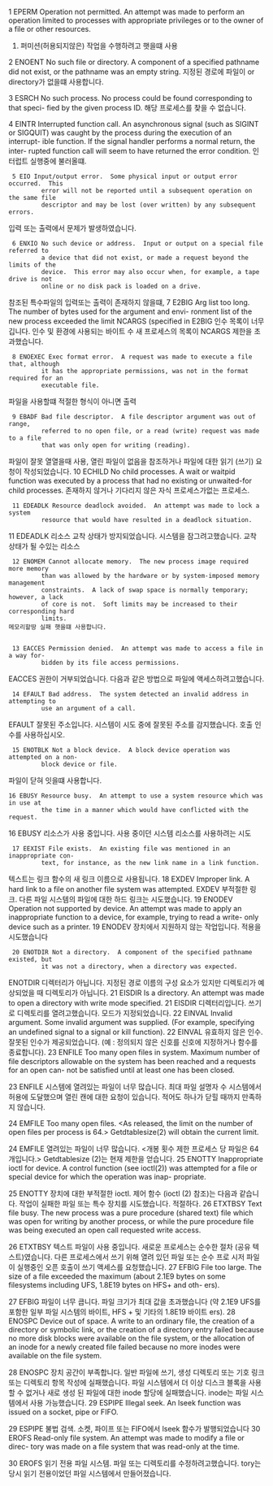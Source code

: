  1 EPERM Operation not permitted.  An attempt was made to perform an operation
             limited to processes with appropriate privileges or to the owner of a
             file or other resources.
1. 퍼미션(허용되지않은) 작업을 수행하려고 햇을떄 사용

2 ENOENT No such file or directory.  A component of a specified pathname did not
exist, or the pathname was an empty string.
지정된 경로에 파일이 or directory가 없을떄 사용합니다. 

3 ESRCH No such process.  No process could be found corresponding to that speci-
fied by the given process ID.
해당 프로세스를 찾을 수 없습니다. 

4 EINTR Interrupted function call.  An asynchronous signal (such as SIGINT or
             SIGQUIT) was caught by the process during the execution of an interrupt-
             ible function. If the signal handler performs a normal return, the inter-
             rupted function call will seem to have returned the error condition.
인터럽트 실행중에 불러올떄.

     5 EIO Input/output error.  Some physical input or output error occurred.  This
             error will not be reported until a subsequent operation on the same file
             descriptor and may be lost (over written) by any subsequent errors.
입력 또는 출력에서 문제가 발생하였습니다. 

     6 ENXIO No such device or address.  Input or output on a special file referred to
             a device that did not exist, or made a request beyond the limits of the
             device.  This error may also occur when, for example, a tape drive is not
             online or no disk pack is loaded on a drive.
참조된 특수파일의 입력또는 출력이 존재하지 않을떄,
     7 E2BIG Arg list too long.  The number of bytes used for the argument and envi-
             ronment list of the new process exceeded the limit NCARGS (specified in
 E2BIG 인수 목록이 너무 깁니다. 인수 및 환경에 사용되는 바이트 수
             새 프로세스의 목록이 NCARGS 제한을 초과했습니다.


     8 ENOEXEC Exec format error.  A request was made to execute a file that, although
             it has the appropriate permissions, was not in the format required for an
             executable file.
 파일을 사용할떄 적절한 형식이 아니면 출력

     9 EBADF Bad file descriptor.  A file descriptor argument was out of range,
             referred to no open file, or a read (write) request was made to a file
             that was only open for writing (reading).
             
파일이 잘못 열열을때 사용,   열린 파일이 없음을 참조하거나 파일에 대한 읽기 (쓰기) 요청이 작성되었습니다.
     10 ECHILD No child processes.  A wait or waitpid function was executed by a
             process that had no existing or unwaited-for child processes.
    존재하지 않거나 기다리지 않은 자식 프로세스가없는 프로세스.

     11 EDEADLK Resource deadlock avoided.  An attempt was made to lock a system
             resource that would have resulted in a deadlock situation.

11 EDEADLK 리소스 교착 상태가 방지되었습니다. 시스템을 잠그려고했습니다.
             교착 상태가 될 수있는 리소스

     12 ENOMEM Cannot allocate memory.  The new process image required more memory
             than was allowed by the hardware or by system-imposed memory management
             constraints.  A lack of swap space is normally temporary; however, a lack
             of core is not.  Soft limits may be increased to their corresponding hard
             limits.
    메모리할땅 실패 햇을떄 사용합니다. 


     13 EACCES Permission denied.  An attempt was made to access a file in a way for-
             bidden by its file access permissions.
 EACCES 권한이 거부되었습니다. 다음과 같은 방법으로 파일에 액세스하려고했습니다.

     14 EFAULT Bad address.  The system detected an invalid address in attempting to
             use an argument of a call.
 EFAULT 잘못된 주소입니다. 시스템이 시도 중에 잘못된 주소를 감지했습니다.
             호출 인수를 사용하십시오.

     15 ENOTBLK Not a block device.  A block device operation was attempted on a non-
             block device or file.
파일이 닫혀 잇을떄 사용합니다. 

    16 EBUSY Resource busy.  An attempt to use a system resource which was in use at
             the time in a manner which would have conflicted with the request.


16 EBUSY 리소스가 사용 중입니다. 사용 중이던 시스템 리소스를 사용하려는 시도

     17 EEXIST File exists.  An existing file was mentioned in an inappropriate con-
             text, for instance, as the new link name in a link function.
텍스트는 링크 함수의 새 링크 이름으로 사용됩니다.
     18 EXDEV Improper link.  A hard link to a file on another file system was
             attempted.
EXDEV 부적절한 링크. 다른 파일 시스템의 파일에 대한 하드 링크는
             시도했습니다.
     19 ENODEV Operation not supported by device.  An attempt was made to apply an
             inappropriate function to a device, for example, trying to read a write-
             only device such as a printer.
19 ENODEV 장치에서 지원하지 않는 작업입니다. 적용을 시도했습니다

     20 ENOTDIR Not a directory.  A component of the specified pathname existed, but
             it was not a directory, when a directory was expected.
ENOTDIR 디렉터리가 아닙니다. 지정된 경로 이름의 구성 요소가 있지만
             디렉토리가 예상되었을 때 디렉토리가 아닙니다.
     21 EISDIR Is a directory.  An attempt was made to open a directory with write
             mode specified.
21 EISDIR 디렉터리입니다. 쓰기로 디렉토리를 열려고했습니다.
             모드가 지정되었습니다.
     22 EINVAL Invalid argument.  Some invalid argument was supplied. (For example,
             specifying an undefined signal to a signal or kill function).
22 EINVAL 유효하지 않은 인수. 잘못된 인수가 제공되었습니다. (예 :
             정의되지 않은 신호를 신호에 지정하거나 함수를 종료합니다).
     23 ENFILE Too many open files in system.  Maximum number of file descriptors
             allowable on the system has been reached and a requests for an open can-
             not be satisfied until at least one has been closed.

23 ENFILE 시스템에 열려있는 파일이 너무 많습니다. 최대 파일 설명자 수
             시스템에서 허용에 도달했으며 열린 캔에 대한 요청이 있습니다.
             적어도 하나가 닫힐 때까지 만족하지 않습니다.

24 EMFILE Too many open files.  <As released, the limit on the number of open
             files per process is 64.> Getdtablesize(2) will obtain the current limit.

24 EMFILE 열려있는 파일이 너무 많습니다. <개봉 횟수 제한
             프로세스 당 파일은 64 개입니다.> Getdtablesize (2)는 현재 제한을 얻습니다.
     25 ENOTTY Inappropriate ioctl for device.  A control function (see ioctl(2)) was
             attempted for a file or special device for which the operation was inap-
             propriate.

25 ENOTTY 장치에 대한 부적절한 ioctl. 제어 함수 (ioctl (2) 참조)는 다음과 같습니다.
             작업이 실패한 파일 또는 특수 장치를 시도했습니다.
             적절하다.
     26 ETXTBSY Text file busy.  The new process was a pure procedure (shared text)
             file which was open for writing by another process, or while the pure
             procedure file was being executed an open call requested write access.

26 ETXTBSY 텍스트 파일이 사용 중입니다. 새로운 프로세스는 순수한 절차 (공유 텍스트)였습니다.
             다른 프로세스에서 쓰기 위해 열려 있던 파일 또는 순수
             프로 시저 파일이 실행중인 오픈 호출이 쓰기 액세스를 요청했습니다.
     27 EFBIG File too large.  The size of a file exceeded the maximum (about 2.1E9
             bytes on some filesystems including UFS, 1.8E19 bytes on HFS+ and oth-
             ers).

27 EFBIG 파일이 너무 큽니다. 파일 크기가 최대 값을 초과했습니다 (약 2.1E9
             UFS를 포함한 일부 파일 시스템의 바이트, HFS + 및 기타의 1.8E19 바이트
             ers).
     28 ENOSPC Device out of space.  A write to an ordinary file, the creation of a
             directory or symbolic link, or the creation of a directory entry failed
             because no more disk blocks were available on the file system, or the
             allocation of an inode for a newly created file failed because no more
             inodes were available on the file system.

28 ENOSPC 장치 공간이 부족합니다. 일반 파일에 쓰기, 생성
             디렉토리 또는 기호 링크 또는 디렉토리 항목 작성에 실패했습니다.
             파일 시스템에서 더 이상 디스크 블록을 사용할 수 없거나
             새로 생성 된 파일에 대한 inode 할당에 실패했습니다.
             inode는 파일 시스템에서 사용 가능했습니다.
     29 ESPIPE Illegal seek.  An lseek function was issued on a socket, pipe or FIFO.

29 ESPIPE 불법 검색. 소켓, 파이프 또는 FIFO에서 lseek 함수가 발행되었습니다
     30 EROFS Read-only file system.  An attempt was made to modify a file or direc-
             tory was made on a file system that was read-only at the time.

30 EROFS 읽기 전용 파일 시스템. 파일 또는 디렉토리를 수정하려고했습니다.
             tory는 당시 읽기 전용이었던 파일 시스템에서 만들어졌습니다.
